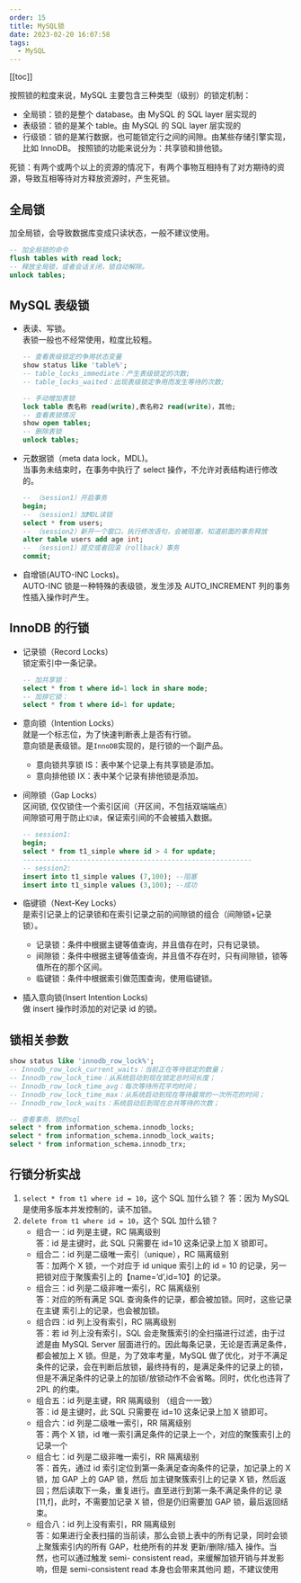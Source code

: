 ```yaml
---
order: 15
title: MySQL锁
date: 2023-02-20 16:07:58
tags: 
  - MySQL
---
```


<!-- more -->
[[toc]]

按照锁的粒度来说，MySQL 主要包含三种类型（级别）的锁定机制：

- 全局锁：锁的是整个 database。由 MySQL 的 SQL layer 层实现的
- 表级锁：锁的是某个 table。由 MySQL 的 SQL layer 层实现的
- 行级锁：锁的是某行数据，也可能锁定行之间的间隙。由某些存储引擎实现，比如 InnoDB。
  按照锁的功能来说分为：共享锁和排他锁。

死锁：有两个或两个以上的资源的情况下，有两个事物互相持有了对方期待的资源，导致互相等待对方释放资源时，产生死锁。

<!-- more -->

## 全局锁

加全局锁，会导致数据库变成只读状态，一般不建议使用。

```sql
-- 加全局锁的命令
flush tables with read lock;
-- 释放全局锁，或者会话关闭，锁自动解除。
unlock tables;
```

## MySQL 表级锁

- 表读、写锁。 <br/>
  表锁一般也不经常使用，粒度比较粗。

  ```sql
  -- 查看表级锁定的争用状态变量
  show status like 'table%';
  -- table_locks_immediate：产生表级锁定的次数;
  -- table_locks_waited：出现表级锁定争用而发生等待的次数;

  -- 手动增加表锁
  lock table 表名称 read(write),表名称2 read(write)，其他;
  -- 查看表锁情况
  show open tables;
  -- 删除表锁
  unlock tables;
  ```

- 元数据锁（meta data lock，MDL)。 <br/>
  当事务未结束时，在事务中执行了 select 操作，不允许对表结构进行修改的。

  ```sql
  -- （session1）开启事务
  begin;
  -- （session1）加MDL读锁
  select * from users;
  -- （session2）新开一个窗口，执行修改语句，会被阻塞，知道前面的事务释放
  alter table users add age int;
  -- （session1）提交或者回滚（rollback）事务
  commit;
  ```

- 自增锁(AUTO-INC Locks)。<br/>
  AUTO-INC 锁是一种特殊的表级锁，发生涉及 AUTO_INCREMENT 列的事务性插入操作时产生。

## InnoDB 的行锁

- 记录锁（Record Locks）<br/>
  锁定索引中一条记录。

  ```sql
  -- 加共享锁：
  select * from t where id=1 lock in share mode;
  -- 加排它锁：
  select * from t where id=1 for update;
  ```

- 意向锁（Intention Locks）<br/>
  就是一个标志位，为了快速判断表上是否有行锁。<br/>
  意向锁是表级锁。是`InnoDB`实现的，是行锁的一个副产品。<br/>
  - 意向锁共享锁 IS：表中某个记录上有共享锁是添加。<br/>
  - 意向排他锁 IX：表中某个记录有排他锁是添加。<br/>
- 间隙锁（Gap Locks）<br/>
  区间锁, 仅仅锁住一个索引区间（开区间，不包括双端端点）<br/>
  间隙锁可用于防止`幻读`，保证索引间的不会被插入数据。 <br/>

  ```sql
  -- session1:
  begin;
  select * from t1_simple where id > 4 for update;
  ---------------------------------------------------------
  -- session2:
  insert into t1_simple values (7,100); --阻塞
  insert into t1_simple values (3,100); --成功
  ```

- 临键锁（Next-Key Locks）<br/>
  是索引记录上的记录锁和在索引记录之前的间隙锁的组合（间隙锁+记录 锁）。
  - 记录锁：条件中根据主键等值查询，并且值存在时，只有记录锁。
  - 间隙锁：条件中根据主键等值查询，并且值不存在时，只有间隙锁，锁等值所在的那个区间。
  - 临键锁：条件中根据索引做范围查询，使用临键锁。
- 插入意向锁(Insert Intention Locks)<br/>
  做 insert 操作时添加的对记录 id 的锁。

## 锁相关参数

```sql
show status like 'innodb_row_lock%';
-- Innodb_row_lock_current_waits：当前正在等待锁定的数量；
-- Innodb_row_lock_time：从系统启动到现在锁定总时间长度；
-- Innodb_row_lock_time_avg：每次等待所花平均时间；
-- Innodb_row_lock_time_max：从系统启动到现在等待最常的一次所花的时间；
-- Innodb_row_lock_waits：系统启动后到现在总共等待的次数；

-- 查看事务、锁的sql
select * from information_schema.innodb_locks;
select * from information_schema.innodb_lock_waits;
select * from information_schema.innodb_trx;
```

## 行锁分析实战

1. `select * from t1 where id = 10`，这个 SQL 加什么锁？
   答：因为 MySQL 是使用多版本并发控制的，读不加锁。
2. `delete from t1 where id = 10`，这个 SQL 加什么锁？
   - 组合一：id 列是主键，RC 隔离级别<br/>
     答：id 是主键时，此 SQL 只需要在 id=10 这条记录上加 X 锁即可。
   - 组合二：id 列是二级唯一索引（unique），RC 隔离级别 <br/>
     答：加两个 X 锁，一个对应于 id unique 索引上的 id = 10 的记录，另一把锁对应于聚簇索引上的【name=’d’,id=10】的记录。
   - 组合三：id 列是二级非唯一索引，RC 隔离级别 <br/>
     答：对应的所有满足 SQL 查询条件的记录，都会被加锁。同时，这些记录在主键 索引上的记录，也会被加锁。
   - 组合四：id 列上没有索引，RC 隔离级别 <br/>
     答：若 id 列上没有索引，SQL 会走聚簇索引的全扫描进行过滤，由于过滤是由 MySQL Server 层面进行的。因此每条记录，无论是否满足条件，都会被加上 X 锁。但是，为了效率考量，MySQL 做了优化，对于不满足条件的记录，会在判断后放锁，最终持有的，是满足条件的记录上的锁，但是不满足条件的记录上的加锁/放锁动作不会省略。同时，优化也违背了 2PL 的约束。
   - 组合五：id 列是主键，RR 隔离级别 （组合一一致）<br/>
     答：id 是主键时，此 SQL 只需要在 id=10 这条记录上加 X 锁即可。
   - 组合六：id 列是二级唯一索引，RR 隔离级别 <br/>
     答：两个 X 锁，id 唯一索引满足条件的记录上一个，对应的聚簇索引上的记录一个
   - 组合七：id 列是二级非唯一索引，RR 隔离级别 <br/>
     答：首先，通过 id 索引定位到第一条满足查询条件的记录，加记录上的 X 锁，加 GAP 上的 GAP 锁，然后 加主键聚簇索引上的记录 X 锁，然后返回；然后读取下一条，重复进行。直至进行到第一条不满足条件的记 录[11,f]，此时，不需要加记录 X 锁，但是仍旧需要加 GAP 锁，最后返回结束。
   - 组合八：id 列上没有索引，RR 隔离级别 <br/>
     答：如果进行全表扫描的当前读，那么会锁上表中的所有记录，同时会锁 上聚簇索引内的所有 GAP，杜绝所有的并发 更新/删除/插入 操作。当然，也可以通过触发 semi- consistent read，来缓解加锁开销与并发影响，但是 semi-consistent read 本身也会带来其他问 题，不建议使用
